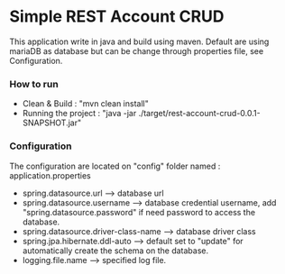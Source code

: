 # Simple REST Account CRUD

This application write in java and build using maven.
Default are using mariaDB as database but can be change through properties file, see Configuration.

### How to run
* Clean & Build : "mvn clean install"
* Running the project : "java -jar ./target/rest-account-crud-0.0.1-SNAPSHOT.jar"

### Configuration
The configuration are located on "config" folder named : application.properties
* spring.datasource.url --> database url
* spring.datasource.username --> database credential username, add "spring.datasource.password" if need password to access the database.
* spring.datasource.driver-class-name --> database driver class
* spring.jpa.hibernate.ddl-auto --> default set to "update" for automatically create the schema on the database.
* logging.file.name --> specified log file.